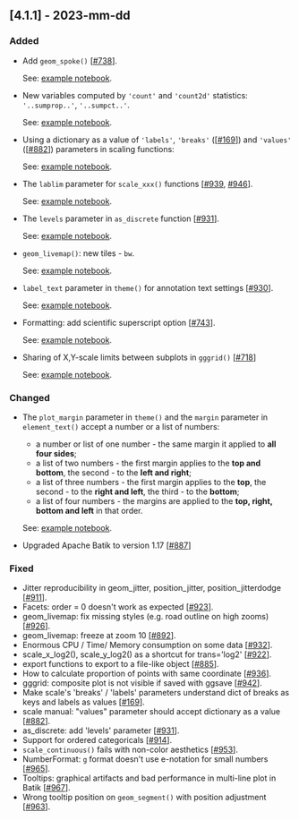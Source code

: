 ## [4.1.1] - 2023-mm-dd

### Added

- Add `geom_spoke()` [[#738](https://github.com/JetBrains/lets-plot/issues/738)].

  See: [example notebook](https://nbviewer.org/github/JetBrains/lets-plot/blob/master/docs/f-23f/geom_spoke.ipynb).


- New variables computed by `'count'` and `'count2d'` statistics: `'..sumprop..'`, `'..sumpct..'`.

  See: [example notebook](https://nbviewer.jupyter.org/github/JetBrains/lets-plot/blob/master/docs/f-23f/new_stat_count_vars.ipynb).


- Using a dictionary as a value of `'labels'`, `'breaks'` ([[#169](https://github.com/JetBrains/lets-plot/issues/169)])
  and `'values'` ([[#882](https://github.com/JetBrains/lets-plot/issues/882)]) parameters in scaling functions:

  See: [example notebook](https://nbviewer.jupyter.org/github/JetBrains/lets-plot/blob/master/docs/f-23f/scale_params_with_dict.ipynb).


- The `lablim` parameter for `scale_xxx()` functions [[#939](https://github.com/JetBrains/lets-plot/issues/939), [#946](https://github.com/JetBrains/lets-plot/issues/946)].

  See: [example notebook](https://nbviewer.jupyter.org/github/JetBrains/lets-plot/blob/master/docs/f-23f/scale_lablim.ipynb).


- The `levels` parameter in `as_discrete` function [[#931](https://github.com/JetBrains/lets-plot/issues/931)].

  See: [example notebook](https://nbviewer.jupyter.org/github/JetBrains/lets-plot/blob/master/docs/f-23f/factor_levels.ipynb).


- `geom_livemap()`: new tiles - `bw`.
 
  See: [example notebook](https://nbviewer.jupyter.org/github/JetBrains/lets-plot/blob/master/docs/f-23f/geom_livemap_bw_tiles.ipynb).


- `label_text` parameter in `theme()` for annotation text settings [[#930](https://github.com/JetBrains/lets-plot/issues/930)].

  See: [example notebook](https://nbviewer.org/github/JetBrains/lets-plot/blob/master/docs/f-23f/theme_label_text.ipynb).


- Formatting: add scientific superscript option [[#743](https://github.com/JetBrains/lets-plot/issues/743)].

  See: [example notebook](https://nbviewer.jupyter.org/github/JetBrains/lets-plot/blob/master/docs/f-23f/superscript.ipynb).

                      
- Sharing of X,Y-scale limits between subplots in `gggrid()` [[#718](https://github.com/JetBrains/lets-plot/issues/718)]

  See: [example notebook](https://nbviewer.jupyter.org/github/JetBrains/lets-plot/blob/master/docs/f-23f/gggrid_scale_share.ipynb).

### Changed

- The `plot_margin` parameter in `theme()` and the `margin` parameter in `element_text()` accept a number or a list of numbers:
  - a number or list of one number - the same margin it applied to **all four sides**;
  - a list of two numbers - the first margin applies to the **top and bottom**, the second - to the **left and right**;
  - a list of three numbers -  the first margin applies to the **top**, the second - to the **right and left**,
  the third - to the **bottom**;
  - a list of four numbers - the margins are applied to the **top, right, bottom and left** in that order.

  See: [example notebook](https://nbviewer.jupyter.org/github/JetBrains/lets-plot/blob/master/docs/f-23f/margins.ipynb).
             
- Upgraded Apache Batik to version 1.17 [[#887](https://github.com/JetBrains/lets-plot/issues/887)]


### Fixed
- Jitter reproducibility in geom_jitter, position_jitter, position_jitterdodge [[#911](https://github.com/JetBrains/lets-plot/issues/911)].
- Facets: order = 0 doesn't work as expected [[#923](https://github.com/JetBrains/lets-plot/issues/923)].
- geom_livemap: fix missing styles (e.g. road outline on high zooms) [[#926](https://github.com/JetBrains/lets-plot/issues/926)].
- geom_livemap: freeze at zoom 10 [[#892](https://github.com/JetBrains/lets-plot/issues/892)].
- Enormous CPU / Time/ Memory consumption on some data [[#932](https://github.com/JetBrains/lets-plot/issues/932)].
- scale_x_log2(), scale_y_log2() as a shortcut for trans='log2' [[#922](https://github.com/JetBrains/lets-plot/issues/922)].
- export functions to export to a file-like object [[#885](https://github.com/JetBrains/lets-plot/issues/885)].
- How to calculate proportion of points with same coordinate [[#936](https://github.com/JetBrains/lets-plot/issues/936)].
- gggrid: composite plot is not visible if saved with ggsave [[#942](https://github.com/JetBrains/lets-plot/issues/942)].
- Make scale's 'breaks' / 'labels' parameters understand dict of breaks as keys and labels as values [[#169](https://github.com/JetBrains/lets-plot/issues/169)].
- scale manual: "values" parameter should accept dictionary as a value [[#882](https://github.com/JetBrains/lets-plot/issues/882)].
- as_discrete: add 'levels' parameter [[#931](https://github.com/JetBrains/lets-plot/issues/931)].
- Support for ordered categoricals [[#914](https://github.com/JetBrains/lets-plot/issues/914)].
- `scale_continuous()` fails with non-color aesthetics [[#953](https://github.com/JetBrains/lets-plot/issues/953)].
- NumberFormat: `g` format doesn't use e-notation for small numbers [[#965](https://github.com/JetBrains/lets-plot/issues/965)].
- Tooltips: graphical artifacts and bad performance in multi-line plot in Batik [[#967](https://github.com/JetBrains/lets-plot/issues/967)].
- Wrong tooltip position on `geom_segment()` with position adjustment [[#963](https://github.com/JetBrains/lets-plot/issues/963)].